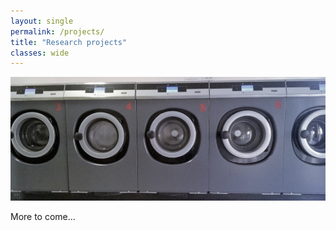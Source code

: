 ```yaml
---
layout: single
permalink: /projects/
title: "Research projects"
classes: wide
---
```


<img src="/assets/images/WashingMachines.jpg" alt="My projects"> 

More to come...
